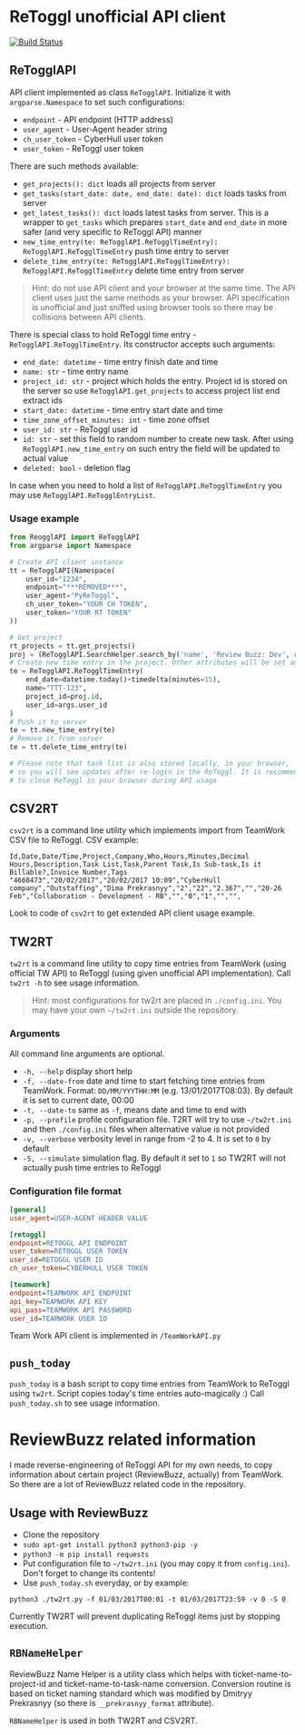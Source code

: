 # ReToggl unofficial API client

[![Build Status](https://travis-ci.com/Livich/PyReToggl.svg?token=6T8dpeTmz8PpycNpNg8C&branch=master)](https://travis-ci.com/Livich/PyReToggl)

## ReTogglAPI

API client implemented as class `ReTogglAPI`. Initialize it with `argparse.Namespace` to set such configurations:
* `endpoint` - API endpoint (HTTP address)
* `user_agent` - User-Agent header string
* `ch_user_token` - CyberHull user token
* `user_token` - ReToggl user token

There are such methods available:
* `get_projects(): dict` loads all projects from server
* `get_tasks(start_date: date, end_date: date): dict` loads tasks from server
* `get_latest_tasks(): dict` loads latest tasks from server. This is a wrapper to `get_tasks` which prepares `start_date` and `end_date` in more safer (and very specific to ReToggl API) manner
* `new_time_entry(te: ReTogglAPI.ReTogglTimeEntry): ReTogglAPI.ReTogglTimeEntry` push time entry to server
* `delete_time_entry(te: ReTogglAPI.ReTogglTimeEntry): ReTogglAPI.ReTogglTimeEntry` delete time entry from server

>Hint: do not use API client and your browser at the same time. The API client uses just the same methods as your browser. API specification is unofficial and just sniffed using browser tools so there may be collisions between API clients.

There is special class to hold ReToggl time entry - `ReTogglAPI.ReTogglTimeEntry`. Its constructor accepts such arguments:
* `end_date: datetime` - time entry finish date and time
* `name: str` - time entry name
* `project_id: str` - project which holds the entry. Project id is stored on the server so use `ReTogglAPI.get_projects` to access project list end extract ids
* `start_date: datetime` - time entry start date and time
* `time_zone_offset_minutes: int` - time zone offset
* `user_id: str` - ReToggl user id
* `id: str` - set this field to random number to create new task. After using `ReTogglAPI.new_time_entry` on such entry the field will be updated to actual value
* `deleted: bool` - deletion flag

In case when you need to hold a list of `ReTogglAPI.ReTogglTimeEntry` you may use `ReTogglAPI.ReTogglEntryList`.

### Usage example
```python
from ReogglAPI import ReTogglAPI
from argparse import Namespace

# Create API client instance
tt = ReTogglAPI(Namespace(
    user_id="1234",
    endpoint="***REMOVED***",
    user_agent="PyReToggl",
    ch_user_token="YOUR CH TOKEN",
    user_token="YOUR RT TOKEN"
))

# Get project
rt_projects = tt.get_projects()
proj = (ReTogglAPI.SearchHelper.search_by('name', 'Review Buzz: Dev', rt_projects)[0])
# Create new time entry in the project. Other attributes will be set automatically
te = ReTogglAPI.ReTogglTimeEntry(
    end_date=datetime.today()+timedelta(minutes=15),
    name="TTT-123",
    project_id=proj.id,
    user_id=args.user_id
)
# Push it to server
te = tt.new_time_entry(te)
# Remove it from server
te = tt.delete_time_entry(te)

# Please note that task list is also stored locally, in your browser,
# so you will see updates after re-login in the ReToggl. It is recommended
# to close ReToggl in your browser during API usage
```
      
## CSV2RT

`csv2rt` is a command line utility which implements import from TeamWork CSV file to ReToggl. CSV example:
```csv
Id,Date,Date/Time,Project,Company,Who,Hours,Minutes,Decimal Hours,Description,Task List,Task,Parent Task,Is Sub-task,Is it Billable?,Invoice Number,Tags
"4668473","20/02/2017","20/02/2017 10:09","CyberHull company","Outstaffing","Dima Prekrasnyy","2","22","2.367","","20-26 Feb","Collaboration - Development - RB","","0","1","","",
```

Look to code of `csv2rt` to get extended API client usage example.

## TW2RT

`tw2rt` is a command line utility to copy time entries from TeamWork (using official TW API) to ReToggl (using given unofficial API implementation). Call `tw2rt -h` to see usage information.

>Hint: most configurations for tw2rt are placed in `./config.ini`. You may have your own `~/tw2rt.ini` outside the repository.

### Arguments

All command line arguments are optional.

* `-h, --help` display short help
* `-f, --date-from` date and time to start fetching time entries from TeamWork. Format: `DD/MM/YYYTHH:MM` (e.g. 13/01/2017T08:03). By default it is set to current date, 00:00
* `-t, --date-to` same as `-f`, means date and time to end with
* `-p, --profile` profile configuration file. T2RT will try to use `~/tw2rt.ini` and then `./config.ini` files when alternative value is not provided
* `-v, --verbose` verbosity level in range from -2 to 4. It is set to `0` by default
* `-S, --simulate` simulation flag. By default it set to `1` so TW2RT will not actually push time entries to ReToggl

### Configuration file format

```ini
[general]
user_agent=USER-AGENT HEADER VALUE

[retoggl]
endpoint=RETOGGL API ENDPOINT
user_token=RETOGGL USER TOKEN
user_id=RETOGGL USER ID
ch_user_token=CYBERHULL USER TOKEN

[teamwork]
endpoint=TEAMWORK API ENDPOINT
api_key=TEAMWORK API KEY
api_pass=TEAMWORK API PASSWORD
user_id=TEAMWORK USER ID
```

Team Work API client is implemented in `/TeamWorkAPI.py`

## `push_today`

`push_today` is a bash script to copy time entries from TeamWork to ReToggl using `tw2rt`. Script copies today's time entries auto-magically :) Call `push_today.sh` to see usage information.

# ReviewBuzz related information

I made reverse-engineering of ReToggl API for my own needs, to copy information about certain project (ReviewBuzz, actually) from TeamWork.
So there are a lot of ReviewBuzz related code in the repository.

## Usage with ReviewBuzz

* Clone the repository
* `sudo apt-get install python3 python3-pip -y`
* `python3 -m pip install requests`
* Put configuration file to `~/tw2rt.ini` (you may copy it from `config.ini`). Don't forget to change its contents!
* Use `push_today.sh` everyday, or by example:
```
python3 ./tw2rt.py -f 01/03/2017T00:01 -t 01/03/2017T23:59 -v 0 -S 0
```

Currently TW2RT will prevent duplicating ReToggl items just by stopping execution.

## `RBNameHelper`

ReviewBuzz Name Helper is a utility class which helps with ticket-name-to-project-id and ticket-name-to-task-name conversion.
Conversion routine is based on ticket naming standard which was modified by Dmitryy Prekrasnyy (so there is `__prekrasnyy_format` attribute).

`RBNameHelper` is used in both TW2RT and CSV2RT.
